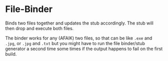 # File-Binder
Binds two files together and updates the stub accordingly. The stub will then drop and execute both files.

The binder works for any (AFAIK) two files, so that can be like `.exe` and `.jpg`, or `.jpg` and `.txt` but you might have to run the file binder/stub generator a second time some times if the output happens to fail on the first build.
